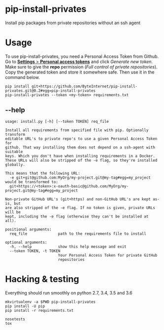 # pip-install-privates
Install pip packages from private repositories without an ssh agent


# Usage
To use pip-install-privates, you need a Personal Access Token from Github. Go to [**Settings** > **Personal access tokens**](https://github.com/settings/tokens) and click *Generate new token*. Make sure to give the **repo** permission (*Full control of private repositories*). Copy the generated token and store it somewhere safe. Then use it in the command below.

```
pip install git+https://github.com/ByteInternet/pip-install-privates.git@0.2#egg=pip-install-privates
pip-install-privates --token <my-token> requirements.txt
```

## --help
```
usage: install.py [-h] [--token TOKEN] req_file

Install all requirements from specified file with pip. Optionally transform
editable URL's to private repo's to use a given Personal Access Token for
github. That way installing them does not depend on a ssh-agent with suitable
keys. Which you don't have when installing requirements in a Docker.
These URLs will also be stripped of the -e flag, so they're installed globally.

This means that the following URL:
  -e git+git@github.com:MyOrg/my-project.git@my-tag#egg=my_project
would be transformed to:
  git+https://<token>:x-oauth-basic@github.com/MyOrg/my-project.git@my-tag#egg=my_project

Non-private GitHub URL's (git+https) and non-GitHub URL's are kept as-is, but
are also stripped of the -e flag. If no token is given, private URLs will be
kept, including the -e flag (otherwise they can't be installed at all).

positional arguments:
  req_file              path to the requirements file to install

optional arguments:
  -h, --help            show this help message and exit
  --token TOKEN, -t TOKEN
                        Your Personal Access Token for private GitHub
                        repositories
```

# Hacking & testing
Everything should run smoothly on python 2.7, 3.4, 3.5 and 3.6

```
mkvirtualenv -a $PWD pip-install-privates
pip install -U pip
pip install -r requirements.txt
```

```
nosetests
tox
```
